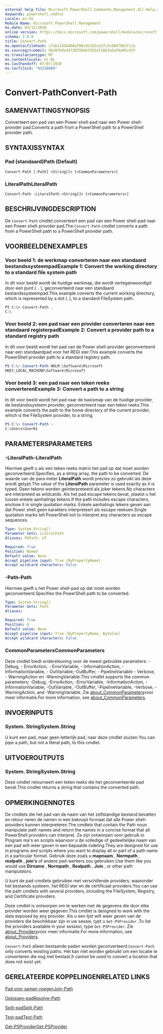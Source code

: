 ```yaml
---
external help file: Microsoft.PowerShell.Commands.Management.dll-Help.xml
keywords: powershell,cmdlet
Locale: en-US
Module Name: Microsoft.PowerShell.Management
ms.date: 03/12/2020
online version: https://docs.microsoft.com/powershell/module/microsoft.powershell.management/convert-path?view=powershell-6&WT.mc_id=ps-gethelp
schema: 2.0.0
title: Convert-Path
ms.openlocfilehash: c7ab1143b406af08c921d2ce27c5c60470b2f11e
ms.sourcegitcommit: 9b28fb9a3d72655bb63f62af18b3a5af6a05cd3f
ms.translationtype: MT
ms.contentlocale: nl-NL
ms.lasthandoff: 07/07/2020
ms.locfileid: "93250088"
---
```

# <span data-ttu-id="8117e-103">Convert-Path</span><span class="sxs-lookup"><span data-stu-id="8117e-103">Convert-Path</span></span>

## <span data-ttu-id="8117e-104">SAMENVATTING</span><span class="sxs-lookup"><span data-stu-id="8117e-104">SYNOPSIS</span></span>
<span data-ttu-id="8117e-105">Converteert een pad van een Power shell-pad naar een Power shell-provider pad.</span><span class="sxs-lookup"><span data-stu-id="8117e-105">Converts a path from a PowerShell path to a PowerShell provider path.</span></span>

## <span data-ttu-id="8117e-106">SYNTAXIS</span><span class="sxs-lookup"><span data-stu-id="8117e-106">SYNTAX</span></span>

### <span data-ttu-id="8117e-107">Pad (standaard)</span><span class="sxs-lookup"><span data-stu-id="8117e-107">Path (Default)</span></span>

```
Convert-Path [-Path] <String[]> [<CommonParameters>]
```

### <span data-ttu-id="8117e-108">LiteralPath</span><span class="sxs-lookup"><span data-stu-id="8117e-108">LiteralPath</span></span>

```
Convert-Path -LiteralPath <String[]> [<CommonParameters>]
```

## <span data-ttu-id="8117e-109">BESCHRIJVING</span><span class="sxs-lookup"><span data-stu-id="8117e-109">DESCRIPTION</span></span>

<span data-ttu-id="8117e-110">De `Convert-Path` cmdlet converteert een pad van een Power shell-pad naar een Power shell-provider pad.</span><span class="sxs-lookup"><span data-stu-id="8117e-110">The `Convert-Path` cmdlet converts a path from a PowerShell path to a PowerShell provider path.</span></span>

## <span data-ttu-id="8117e-111">VOORBEELDEN</span><span class="sxs-lookup"><span data-stu-id="8117e-111">EXAMPLES</span></span>

### <span data-ttu-id="8117e-112">Voor beeld 1: de werkmap converteren naar een standaard bestandssysteempad</span><span class="sxs-lookup"><span data-stu-id="8117e-112">Example 1: Convert the working directory to a standard file system path</span></span>

<span data-ttu-id="8117e-113">In dit voor beeld wordt de huidige werkmap, die wordt vertegenwoordigd door een punt ( `.` ), geconverteerd naar een standaard bestandssysteempad.</span><span class="sxs-lookup"><span data-stu-id="8117e-113">This example converts the current working directory, which is represented by a dot (`.`), to a standard FileSystem path.</span></span>

```
PS C:\> Convert-Path .
C:\
```

### <span data-ttu-id="8117e-114">Voor beeld 2: een pad naar een provider converteren naar een standaard registerpad</span><span class="sxs-lookup"><span data-stu-id="8117e-114">Example 2: Convert a provider path to a standard registry path</span></span>

<span data-ttu-id="8117e-115">In dit voor beeld wordt het pad van de Power shell-provider geconverteerd naar een standaardpad voor het REGI ster.</span><span class="sxs-lookup"><span data-stu-id="8117e-115">This example converts the PowerShell provider path to a standard registry path.</span></span>

```powershell
PS C:\> Convert-Path HKLM:\Software\Microsoft
HKEY_LOCAL_MACHINE\Software\Microsoft
```

### <span data-ttu-id="8117e-116">Voor beeld 3: een pad naar een teken reeks converteren</span><span class="sxs-lookup"><span data-stu-id="8117e-116">Example 3: Convert a path to a string</span></span>

<span data-ttu-id="8117e-117">In dit voor beeld wordt het pad naar de basismap van de huidige provider, de bestandssysteem provider, geconverteerd naar een teken reeks.</span><span class="sxs-lookup"><span data-stu-id="8117e-117">This example converts the path to the home directory of the current provider, which is the FileSystem provider, to a string.</span></span>

```powershell
PS C:\> Convert-Path ~
C:\Users\User01
```

## <span data-ttu-id="8117e-118">PARAMETERS</span><span class="sxs-lookup"><span data-stu-id="8117e-118">PARAMETERS</span></span>

### <span data-ttu-id="8117e-119">-LiteralPath</span><span class="sxs-lookup"><span data-stu-id="8117e-119">-LiteralPath</span></span>

<span data-ttu-id="8117e-120">Hiermee geeft u als een teken reeks matrix het pad op dat moet worden geconverteerd.</span><span class="sxs-lookup"><span data-stu-id="8117e-120">Specifies, as a string array, the path to be converted.</span></span> <span data-ttu-id="8117e-121">De waarde van de para meter **LiteralPath** wordt precies zo gebruikt als deze wordt getypt.</span><span class="sxs-lookup"><span data-stu-id="8117e-121">The value of the **LiteralPath** parameter is used exactly as it is typed.</span></span> <span data-ttu-id="8117e-122">Geen tekens worden geïnterpreteerd als joker tekens.</span><span class="sxs-lookup"><span data-stu-id="8117e-122">No characters are interpreted as wildcards.</span></span> <span data-ttu-id="8117e-123">Als het pad escape tekens bevat, plaatst u het tussen enkele aanhalings tekens.</span><span class="sxs-lookup"><span data-stu-id="8117e-123">If the path includes escape characters, enclose it in single quotation marks.</span></span> <span data-ttu-id="8117e-124">Enkele aanhalings tekens geven aan dat Power shell geen karakters interpreteert als escape reeksen.</span><span class="sxs-lookup"><span data-stu-id="8117e-124">Single quotation marks tell PowerShell not to interpret any characters as escape sequences.</span></span>

```yaml
Type: System.String[]
Parameter Sets: LiteralPath
Aliases: PSPath, LP

Required: True
Position: Named
Default value: None
Accept pipeline input: True (ByPropertyName)
Accept wildcard characters: False
```

### <span data-ttu-id="8117e-125">-Path</span><span class="sxs-lookup"><span data-stu-id="8117e-125">-Path</span></span>

<span data-ttu-id="8117e-126">Hiermee geeft u het Power shell-pad op dat moet worden geconverteerd.</span><span class="sxs-lookup"><span data-stu-id="8117e-126">Specifies the PowerShell path to be converted.</span></span>

```yaml
Type: System.String[]
Parameter Sets: Path
Aliases:

Required: True
Position: 0
Default value: None
Accept pipeline input: True (ByPropertyName, ByValue)
Accept wildcard characters: False
```

### <span data-ttu-id="8117e-127">CommonParameters</span><span class="sxs-lookup"><span data-stu-id="8117e-127">CommonParameters</span></span>

<span data-ttu-id="8117e-128">Deze cmdlet biedt ondersteuning voor de meest gebruikte parameters: -Debug, - ErrorAction, - ErrorVariable, - InformationAction, -InformationVariable, - OutVariable,-OutBuffer, - PipelineVariable - Verbose, - WarningAction en -WarningVariable.</span><span class="sxs-lookup"><span data-stu-id="8117e-128">This cmdlet supports the common parameters: -Debug, -ErrorAction, -ErrorVariable, -InformationAction, -InformationVariable, -OutVariable, -OutBuffer, -PipelineVariable, -Verbose, -WarningAction, and -WarningVariable.</span></span> <span data-ttu-id="8117e-129">Zie [about_CommonParameters](https://go.microsoft.com/fwlink/?LinkID=113216)voor meer informatie.</span><span class="sxs-lookup"><span data-stu-id="8117e-129">For more information, see [about_CommonParameters](https://go.microsoft.com/fwlink/?LinkID=113216).</span></span>

## <span data-ttu-id="8117e-130">INVOER</span><span class="sxs-lookup"><span data-stu-id="8117e-130">INPUTS</span></span>

### <span data-ttu-id="8117e-131">System. String</span><span class="sxs-lookup"><span data-stu-id="8117e-131">System.String</span></span>

<span data-ttu-id="8117e-132">U kunt een pad, maar geen letterlijk pad, naar deze cmdlet sluizen.</span><span class="sxs-lookup"><span data-stu-id="8117e-132">You can pipe a path, but not a literal path, to this cmdlet.</span></span>

## <span data-ttu-id="8117e-133">UITVOER</span><span class="sxs-lookup"><span data-stu-id="8117e-133">OUTPUTS</span></span>

### <span data-ttu-id="8117e-134">System. String</span><span class="sxs-lookup"><span data-stu-id="8117e-134">System.String</span></span>

<span data-ttu-id="8117e-135">Deze cmdlet retourneert een teken reeks die het geconverteerde pad bevat.</span><span class="sxs-lookup"><span data-stu-id="8117e-135">This cmdlet returns a string that contains the converted path.</span></span>

## <span data-ttu-id="8117e-136">OPMERKINGEN</span><span class="sxs-lookup"><span data-stu-id="8117e-136">NOTES</span></span>

<span data-ttu-id="8117e-137">De cmdlets die het pad van de naam van het zelfstandige bestand bevatten en retour neren de namen in een beknopt formaat dat alle Power shell-providers kunnen interpreteren.</span><span class="sxs-lookup"><span data-stu-id="8117e-137">The cmdlets that contain the Path noun manipulate path names and return the names in a concise format that all PowerShell providers can interpret.</span></span> <span data-ttu-id="8117e-138">Ze zijn ontworpen voor gebruik in Program ma's en scripts waarvoor u de volledige of gedeeltelijke naam van een pad wilt weer geven in een bepaalde indeling.</span><span class="sxs-lookup"><span data-stu-id="8117e-138">They are designed for use in programs and scripts where you want to display all or part of a path name in a particular format.</span></span> <span data-ttu-id="8117e-139">Gebruik deze zoals u **mapnaam** , **Normpath** , **realpath** , **join's** of andere pad-werkers zou gebruiken.</span><span class="sxs-lookup"><span data-stu-id="8117e-139">Use them like you would use **Dirname** , **Normpath** , **Realpath** , **Join** , or other path manipulators.</span></span>

<span data-ttu-id="8117e-140">U kunt de pad-cmdlets gebruiken met verschillende providers, waaronder het bestands systeem, het REGI ster en de certificaat providers.</span><span class="sxs-lookup"><span data-stu-id="8117e-140">You can use the path cmdlets with several providers, including the FileSystem, Registry, and Certificate providers.</span></span>

<span data-ttu-id="8117e-141">Deze cmdlet is ontworpen om te werken met de gegevens die door elke provider worden weer gegeven.</span><span class="sxs-lookup"><span data-stu-id="8117e-141">This cmdlet is designed to work with the data exposed by any provider.</span></span> <span data-ttu-id="8117e-142">Als u een lijst wilt weer geven van de providers die beschikbaar zijn in uw sessie, typt u `Get-PSProvider` .</span><span class="sxs-lookup"><span data-stu-id="8117e-142">To list the providers available in your session, type `Get-PSProvider`.</span></span> <span data-ttu-id="8117e-143">Zie [about_Providers](../Microsoft.PowerShell.Core/About/about_Providers.md)voor meer informatie.</span><span class="sxs-lookup"><span data-stu-id="8117e-143">For more information, see [about_Providers](../Microsoft.PowerShell.Core/About/about_Providers.md).</span></span>

<span data-ttu-id="8117e-144">`Convert-Path` alleen bestaande paden worden geconverteerd.</span><span class="sxs-lookup"><span data-stu-id="8117e-144">`Convert-Path` only converts existing paths.</span></span> <span data-ttu-id="8117e-145">Het kan niet worden gebruikt om een locatie te converteren die nog niet bestaat.</span><span class="sxs-lookup"><span data-stu-id="8117e-145">It cannot be used to convert a location that does not exist yet.</span></span>

## <span data-ttu-id="8117e-146">GERELATEERDE KOPPELINGEN</span><span class="sxs-lookup"><span data-stu-id="8117e-146">RELATED LINKS</span></span>

[<span data-ttu-id="8117e-147">Pad voor samen voegen</span><span class="sxs-lookup"><span data-stu-id="8117e-147">Join-Path</span></span>](Join-Path.md)

[<span data-ttu-id="8117e-148">Oplossen-pad</span><span class="sxs-lookup"><span data-stu-id="8117e-148">Resolve-Path</span></span>](Resolve-Path.md)

[<span data-ttu-id="8117e-149">Split-pad</span><span class="sxs-lookup"><span data-stu-id="8117e-149">Split-Path</span></span>](Split-Path.md)

[<span data-ttu-id="8117e-150">Test-pad</span><span class="sxs-lookup"><span data-stu-id="8117e-150">Test-Path</span></span>](Test-Path.md)

[<span data-ttu-id="8117e-151">Get-PSProvider</span><span class="sxs-lookup"><span data-stu-id="8117e-151">Get-PSProvider</span></span>](Get-PSProvider.md)

